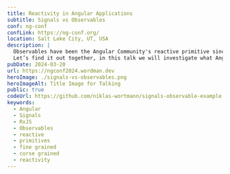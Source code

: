 ```yaml
---
title: Reactivity in Angular Applications
subtitle: Signals vs Observables
conf: ng-conf
confLink: https://ng-conf.org/
location: Salt Lake City, UT, USA
description: |
  Observables have been the Angular Community's reactive primitive since Angular 2 was released with a strict dependency on RxJS. However with the release of Angular version 16, a new reactive primitive has been introduced - Signals - leaving many developers wondering how this should impact their reactive workflows. Do Angular developers need multiple reactive primitives? Do developers still need RxJS? When should developers use Signals and when should they use Observables? And most critically, does the introduction of Signals necessitate refactoring an entire code base like with previous AngularJS applications?
  Let’s find it out together, in this talk we will investigate what Angular developers NEED to know about switching to Signals, the differences between Observables and Signals, and provide best practices and patterns for making Angular applications more reactive today and for days to come!
pubDate: 2024-03-20
url: https://ngconf2024.wordman.dev
heroImage: ./signals-vs-observables.png
heroImageAlt: Title Image for Talking
public: true
codeUrl: https://github.com/niklas-wortmann/signals-observable-example
keywords: 
  - Angular
  - Signals
  - RxJS
  - Observables
  - reactive
  - primitives
  - fine grained
  - corse grained
  - reactivity
---
```

